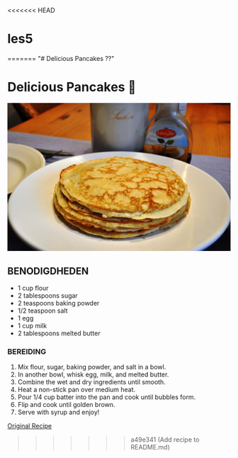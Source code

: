 <<<<<<< HEAD
# les5
=======
"# Delicious Pancakes ??" 
# Delicious Pancakes 🥞

![Pancakes](panenekoek.jpg)

## BENODIGDHEDEN
- 1 cup flour
- 2 tablespoons sugar
- 2 teaspoons baking powder
- 1/2 teaspoon salt
- 1 egg
- 1 cup milk
- 2 tablespoons melted butter

### BEREIDING
1. Mix flour, sugar, baking powder, and salt in a bowl.
2. In another bowl, whisk egg, milk, and melted butter.
3. Combine the wet and dry ingredients until smooth.
4. Heat a non-stick pan over medium heat.
5. Pour 1/4 cup batter into the pan and cook until bubbles form.
6. Flip and cook until golden brown.
7. Serve with syrup and enjoy!

[Original Recipe](https://www.lekkerensimpel.com/basisrecept-voor-pannenkoeken/)
>>>>>>> a49e341 (Add recipe to README.md)
